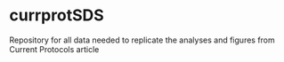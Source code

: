 # currprotSDS
Repository for all data needed to replicate the analyses and figures from Current Protocols article

